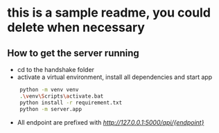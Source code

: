 # this is a sample readme, you could delete when necessary

## How to get the server running

- cd to the handshake folder
- activate a virtual environment, install all dependencies and start app

```bash
    python -m venv venv
    .\venv\Scripts\activate.bat
    python install -r requirement.txt
    python -m server.app
```

- All endpoint are prefixed with
*http://127.0.0.1:5000/api/{endpoint}*


<!-- @app_views.route('/get_listings', strict_slashes=False, methods=['GET'])
 return jsonify({
        'listings': listings_data,
        'total_pages': total_pages,
        'prev_page': prev_page,
        'next_page': next_page
    }), 200 -->
 